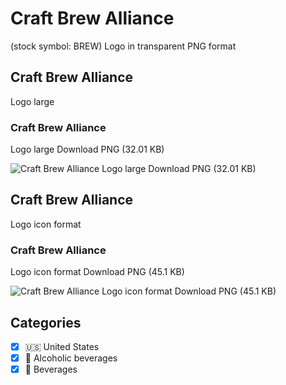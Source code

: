# Craft Brew Alliance
 (stock symbol: BREW) Logo in transparent PNG format

## Craft Brew Alliance
 Logo large

### Craft Brew Alliance
 Logo large Download PNG (32.01 KB)

![Craft Brew Alliance
 Logo large Download PNG (32.01 KB)](/img/orig/BREW_BIG-99cda2a0.png)

## Craft Brew Alliance
 Logo icon format

### Craft Brew Alliance
 Logo icon format Download PNG (45.1 KB)

![Craft Brew Alliance
 Logo icon format Download PNG (45.1 KB)](/img/orig/BREW-baea8b15.png)



## Categories
- [x] 🇺🇸 United States
- [x] 🍷 Alcoholic beverages
- [x] 🥤 Beverages

